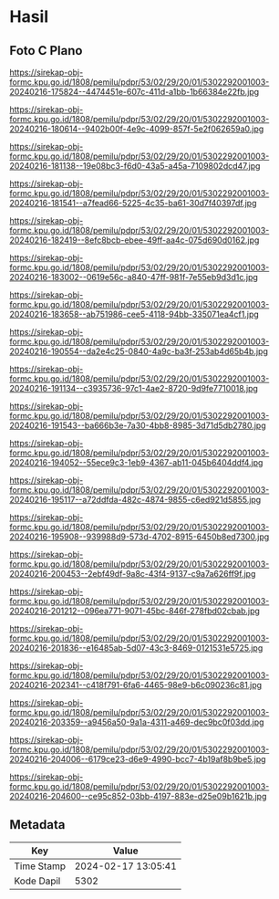 # Hasil

## Foto C Plano

https://sirekap-obj-formc.kpu.go.id/1808/pemilu/pdpr/53/02/29/20/01/5302292001003-20240216-175824--4474451e-607c-411d-a1bb-1b66384e22fb.jpg

https://sirekap-obj-formc.kpu.go.id/1808/pemilu/pdpr/53/02/29/20/01/5302292001003-20240216-180614--9402b00f-4e9c-4099-857f-5e2f062659a0.jpg

https://sirekap-obj-formc.kpu.go.id/1808/pemilu/pdpr/53/02/29/20/01/5302292001003-20240216-181138--19e08bc3-f6d0-43a5-a45a-7109802dcd47.jpg

https://sirekap-obj-formc.kpu.go.id/1808/pemilu/pdpr/53/02/29/20/01/5302292001003-20240216-181541--a7fead66-5225-4c35-ba61-30d7f40397df.jpg

https://sirekap-obj-formc.kpu.go.id/1808/pemilu/pdpr/53/02/29/20/01/5302292001003-20240216-182419--8efc8bcb-ebee-49ff-aa4c-075d690d0162.jpg

https://sirekap-obj-formc.kpu.go.id/1808/pemilu/pdpr/53/02/29/20/01/5302292001003-20240216-183002--0619e56c-a840-47ff-981f-7e55eb9d3d1c.jpg

https://sirekap-obj-formc.kpu.go.id/1808/pemilu/pdpr/53/02/29/20/01/5302292001003-20240216-183658--ab751986-cee5-4118-94bb-335071ea4cf1.jpg

https://sirekap-obj-formc.kpu.go.id/1808/pemilu/pdpr/53/02/29/20/01/5302292001003-20240216-190554--da2e4c25-0840-4a9c-ba3f-253ab4d65b4b.jpg

https://sirekap-obj-formc.kpu.go.id/1808/pemilu/pdpr/53/02/29/20/01/5302292001003-20240216-191134--c3935736-97c1-4ae2-8720-9d9fe7710018.jpg

https://sirekap-obj-formc.kpu.go.id/1808/pemilu/pdpr/53/02/29/20/01/5302292001003-20240216-191543--ba666b3e-7a30-4bb8-8985-3d71d5db2780.jpg

https://sirekap-obj-formc.kpu.go.id/1808/pemilu/pdpr/53/02/29/20/01/5302292001003-20240216-194052--55ece9c3-1eb9-4367-ab11-045b6404ddf4.jpg

https://sirekap-obj-formc.kpu.go.id/1808/pemilu/pdpr/53/02/29/20/01/5302292001003-20240216-195117--a72ddfda-482c-4874-9855-c6ed921d5855.jpg

https://sirekap-obj-formc.kpu.go.id/1808/pemilu/pdpr/53/02/29/20/01/5302292001003-20240216-195908--939988d9-573d-4702-8915-6450b8ed7300.jpg

https://sirekap-obj-formc.kpu.go.id/1808/pemilu/pdpr/53/02/29/20/01/5302292001003-20240216-200453--2ebf49df-9a8c-43f4-9137-c9a7a626ff9f.jpg

https://sirekap-obj-formc.kpu.go.id/1808/pemilu/pdpr/53/02/29/20/01/5302292001003-20240216-201212--096ea771-9071-45bc-846f-278fbd02cbab.jpg

https://sirekap-obj-formc.kpu.go.id/1808/pemilu/pdpr/53/02/29/20/01/5302292001003-20240216-201836--e16485ab-5d07-43c3-8469-0121531e5725.jpg

https://sirekap-obj-formc.kpu.go.id/1808/pemilu/pdpr/53/02/29/20/01/5302292001003-20240216-202341--c418f791-6fa6-4465-98e9-b6c090236c81.jpg

https://sirekap-obj-formc.kpu.go.id/1808/pemilu/pdpr/53/02/29/20/01/5302292001003-20240216-203359--a9456a50-9a1a-4311-a469-dec9bc0f03dd.jpg

https://sirekap-obj-formc.kpu.go.id/1808/pemilu/pdpr/53/02/29/20/01/5302292001003-20240216-204006--6179ce23-d6e9-4990-bcc7-4b19af8b9be5.jpg

https://sirekap-obj-formc.kpu.go.id/1808/pemilu/pdpr/53/02/29/20/01/5302292001003-20240216-204600--ce95c852-03bb-4197-883e-d25e09b1621b.jpg


## Metadata

| Key        | Value               |
| ---------- | ------------------- |
| Time Stamp | 2024-02-17 13:05:41 |
| Kode Dapil | 5302                |



